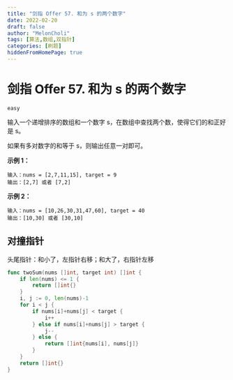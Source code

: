 ```yaml
---
title: "剑指 Offer 57. 和为 s 的两个数字"
date: 2022-02-20
draft: false
author: "MelonCholi"
tags: [算法,数组,双指针]
categories: [刷题]
hiddenFromHomePage: true
---
```


# 剑指 Offer 57. 和为 s 的两个数字

`easy`

输入一个递增排序的数组和一个数字 s，在数组中查找两个数，使得它们的和正好是 s。

如果有多对数字的和等于 s，则输出任意一对即可。	

**示例 1：**

```
输入：nums = [2,7,11,15], target = 9
输出：[2,7] 或者 [7,2]
```

**示例 2：**

```
输入：nums = [10,26,30,31,47,60], target = 40
输出：[10,30] 或者 [30,10]
```

## 对撞指针

头尾指针：和小了，左指针右移；和大了，右指针左移

```go
func twoSum(nums []int, target int) []int {
	if len(nums) <= 1 {
		return []int{}
	}
	i, j := 0, len(nums)-1
	for i < j {
		if nums[i]+nums[j] < target {
			i++
		} else if nums[i]+nums[j] > target {
			j--
		} else {
			return []int{nums[i], nums[j]}
		}
	}
	return []int{}
}
```

